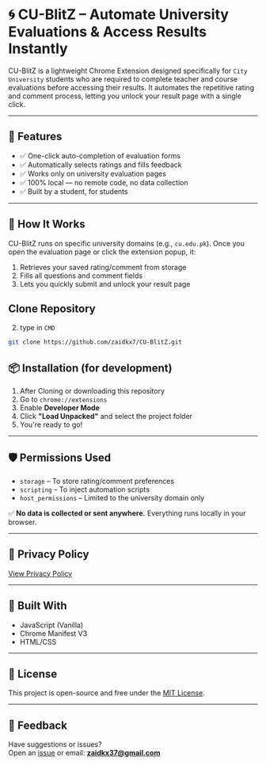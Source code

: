 # 🌀 CU-BlitZ – Automate University Evaluations & Access Results Instantly

CU-BlitZ is a lightweight Chrome Extension designed specifically for `City University` students who are required to complete teacher and course evaluations before accessing their results. It automates the repetitive rating and comment process, letting you unlock your result page with a single click.

---

## 🚀 Features

- ✅ One-click auto-completion of evaluation forms  
- ✅ Automatically selects ratings and fills feedback  
- ✅ Works only on university evaluation pages  
- ✅ 100% local — no remote code, no data collection  
- ✅ Built by a student, for students

---

## 🔧 How It Works

CU-BlitZ runs on specific university domains (e.g., `cu.edu.pk`). Once you open the evaluation page or click the extension popup, it:

1. Retrieves your saved rating/comment from storage
2. Fills all questions and comment fields
3. Lets you quickly submit and unlock your result page


## Clone Repository

2. type in `CMD`
```bash
git clone https://github.com/zaidkx7/CU-BlitZ.git
```

## 📦 Installation (for development)

1. After Cloning or downloading this repository  
2. Go to `chrome://extensions`  
3. Enable **Developer Mode**  
4. Click **"Load Unpacked"** and select the project folder  
5. You're ready to go!

---

## 🛡️ Permissions Used

- `storage` – To store rating/comment preferences
- `scripting` – To inject automation scripts
- `host_permissions` – Limited to the university domain only

✅ **No data is collected or sent anywhere.** Everything runs locally in your browser.

---

## 📜 Privacy Policy

[View Privacy Policy](https://zaidkx7.github.io/privacy.html)

---

## 🧠 Built With

- JavaScript (Vanilla)
- Chrome Manifest V3
- HTML/CSS

---

## 📢 License

This project is open-source and free under the [MIT License](LICENSE).

---

## 💬 Feedback

Have suggestions or issues?  
Open an [issue](https://github.com/zaidkx7/UniBlitz/issues) or email: **zaidkx37@gmail.com**
